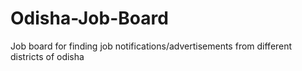 # Odisha-Job-Board
Job board for finding job notifications/advertisements from different districts of odisha

